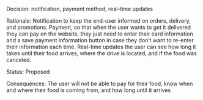 Decision: notification, payment method, real-time updates

Rationale: Notification to keep the end-user informed on orders, delivery, and promotions. Payment, so that when the user wants to get it delivered they can pay on the website, they just need to enter their card information and a save payment information button in case they don’t want to re-enter their information each time. Real-time updates the user can see how long it takes until their food arrives, where the drive is located, and if the food was canceled.

Status: Proposed

Consequences: The user will not be able to pay for their food, know when and where their food is coming from, and how long until it arrives
